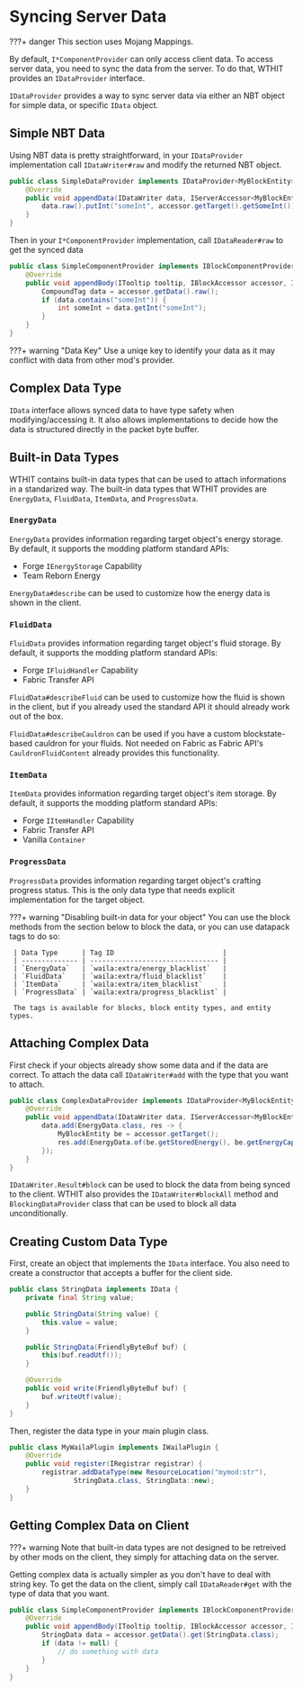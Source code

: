 # Syncing Server Data

???+ danger
     This section uses Mojang Mappings.

By default, `I*ComponentProvider` can only access client data. To access server data, you need to
sync the data from the server. To do that, WTHIT provides an `IDataProvider` interface.

`IDataProvider` provides a way to sync server data via either an NBT object for simple data, or
specific `IData` object.

## Simple NBT Data

Using NBT data is pretty straightforward, in your `IDataProvider` implementation call
`IDataWriter#raw` and modify the returned NBT object.
```java
public class SimpleDataProvider implements IDataProvider<MyBlockEntity> {
    @Override
    public void appendData(IDataWriter data, IServerAccessor<MyBlockEntity> accessor, IPluginConfig config) {
        data.raw().putInt("someInt", accessor.getTarget().getSomeInt());
    }
}
```

Then in your `I*ComponentProvider` implementation, call `IDataReader#raw` to get the synced data
```java
public class SimpleComponentProvider implements IBlockComponentProvider {
    @Override
    public void appendBody(ITooltip tooltip, IBlockAccessor accessor, IPluginConfig config) {
        CompoundTag data = accessor.getData().raw();
        if (data.contains("someInt")) {
            int someInt = data.getInt("someInt");
        }
    }
}
```

???+ warning "Data Key"
     Use a uniqe key to identify your data as it may conflict with data from other mod's provider.


## Complex Data Type

`IData` interface allows synced data to have type safety when modifying/accessing it. It also
allows implementations to decide how the data is structured directly in the packet byte buffer.


## Built-in Data Types

WTHIT contains built-in data types that can be used to attach informations in a standarized way.
The built-in data types that WTHIT provides are `EnergyData`, `FluidData`, `ItemData`, and 
`ProgressData`.

### `EnergyData`
`EnergyData` provides information regarding target object's energy storage. By default, it supports 
the modding platform standard APIs:

- Forge `IEnergyStorage` Capability
- Team Reborn Energy

`EnergyData#describe` can be used to customize how the energy data is shown in the client.

### `FluidData`
`FluidData` provides information regarding target object's fluid storage. By default, it supports
the modding platform standard APIs:

- Forge `IFluidHandler` Capability
- Fabric Transfer API

`FluidData#describeFluid` can be used to customize how the fluid is shown in the client, but if you
already used the standard API it should already work out of the box.

`FluidData#describeCauldron` can be used if you have a custom blockstate-based cauldron for your
fluids. Not needed on Fabric as Fabric API's `CauldronFluidContent` already provides this 
functionality.

### `ItemData`
`ItemData` provides information regarding target object's item storage. By default, it supports the
modding platform standard APIs:

- Forge `IItemHandler` Capability
- Fabric Transfer API
- Vanilla `Container`

### `ProgressData`
`ProgressData` provides information regarding target object's crafting progress status. This is the
only data type that needs explicit implementation for the target object.

???+ warning "Disabling built-in data for your object"
     You can use the block methods from the section below to block the data, or you can use datapack
     tags to do so:

     | Data Type      | Tag ID                           |    
     | -------------- | -------------------------------- |    
     | `EnergyData`   | `waila:extra/energy_blacklist`   |    
     | `FluidData`    | `waila:extra/fluid_blacklist`    |
     | `ItemData`     | `waila:extra/item_blacklist`     |    
     | `ProgressData` | `waila:extra/progress_blacklist` |    

     The tags is available for blocks, block entity types, and entity types.


## Attaching Complex Data

First check if your objects already show some data and if the data are correct. To attach the data
call `IDataWriter#add` with the type that you want to attach.
```java
public class ComplexDataProvider implements IDataProvider<MyBlockEntity> {
    @Override
    public void appendData(IDataWriter data, IServerAccessor<MyBlockEntity> accessor, IPluginConfig config) {
        data.add(EnergyData.class, res -> {
            MyBlockEntity be = accessor.getTarget();
            res.add(EnergyData.of(be.getStoredEnergy(), be.getEnergyCapacity()));
        });
    }
}
```

`IDataWriter.Result#block` can be used to block the data from being synced to the client. 
WTHIT also provides the `IDataWriter#blockAll` method and `BlockingDataProvider` class that can be
used to block all data unconditionally.


## Creating Custom Data Type

First, create an object that implements the `IData` interface. You also need to create a 
constructor that accepts a buffer for the client side.
```java
public class StringData implements IData {
    private final String value;

    public StringData(String value) {
        this.value = value;
    }

    public StringData(FriendlyByteBuf buf) {
        this(buf.readUtf());
    }

    @Override
    public void write(FriendlyByteBuf buf) {
        buf.writeUtf(value);
    }
}
```

Then, register the data type in your main plugin class.
```java
public class MyWailaPlugin implements IWailaPlugin {
    @Override
    public void register(IRegistrar registrar) {
        registrar.addDataType(new ResourceLocation("mymod:str"), 
                StringData.class, StringData::new);
    }
}
```


## Getting Complex Data on Client

???+ warning
     Note that built-in data types are not designed to be retreived by other mods on the client,
     they simply for attaching data on the server.

Getting complex data is actually simpler as you don't have to deal with string key.
To get the data on the client, simply call `IDataReader#get` with the type of data that you want.

```java
public class SimpleComponentProvider implements IBlockComponentProvider {
    @Override
    public void appendBody(ITooltip tooltip, IBlockAccessor accessor, IPluginConfig config) {
        StringData data = accessor.getData().get(StringData.class);
        if (data != null) {
            // do something with data
        }
    }
}
```
